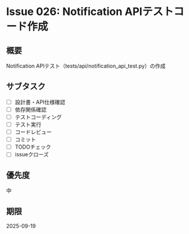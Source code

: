 # Issue 026: Notification APIテストコード作成

## 概要
Notification APIテスト（tests/api/notification_api_test.py）の作成

## サブタスク
- [ ] 設計書・API仕様確認
- [ ] 依存関係確認
- [ ] テストコーディング
- [ ] テスト実行
- [ ] コードレビュー
- [ ] コミット
- [ ] TODOチェック
- [ ] issueクローズ

## 優先度
中

## 期限
2025-09-19
